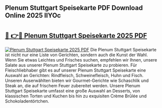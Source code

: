 ## Plenum Stuttgart Speisekarte PDF Download Online 2025 IlYOc

# <h2><a href="http://gc91mp.nevu.top/?p=Plenum+Stuttgart+Speisekarte">🔗 👉🔴 Plenum Stuttgart Speisekarte 2025 PDF</a></h2>

[![Plenum Stuttgart Speisekarte 2025 PDF](https://i.imgur.com/dBaPXMq.png)](http://gc91mp.nevu.top/?p=Plenum+Stuttgart+Speisekarte)
Die Plenum Stuttgart Speisekarte ist nicht nur eine Liste von Gerichten, sondern auch die Kunst der Wahl. Wenn Sie etwas Leichtes und Frisches suchen, empfehlen wir Ihnen, unsere Salate aus unserer Plenum Stuttgart Speisekarte zu probieren. Für Fleischliebhaber gibt es auf unserer Plenum Stuttgart Speisekarte eine Auswahl an Gerichten: Rindfleisch, Schweinefleisch, Huhn und Fisch. Unseren Auserwählten bieten wir Gourmet-Gerichte wie Schaschlik und Steak an, die auf frischem Feuer zubereitet werden. Unsere Plenum Stuttgart Speisekarte umfasst eine große Auswahl an Desserts, von klassischen Torten und Kuchen bis hin zu exquisiten Crème Brûlée und Schokoladentörtchen.
